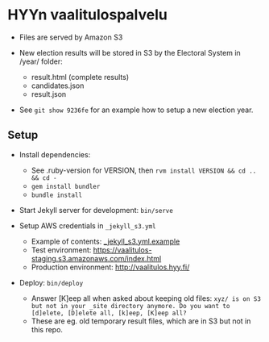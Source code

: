 
HYYn vaalitulospalvelu
======================

- Files are served by Amazon S3

- New election results will be stored in S3 by the Electoral System in /year/ folder:
  - result.html (complete results)
  - candidates.json
  - result.json

- See `git show 9236fe` for an example how to setup a new election year.


## Setup

- Install dependencies:
  - See .ruby-version for VERSION, then
   `rvm install VERSION && cd .. && cd -`
  - `gem install bundler`
  - `bundle install`

- Start Jekyll server for development:
  `bin/serve`

- Setup AWS credentials in `_jekyll_s3.yml`
  - Example of contents: [_jekyll_s3.yml.example](_jekyll_s3.yml.example)
  - Test environment: https://vaalitulos-staging.s3.amazonaws.com/index.html
  - Production environment: http://vaalitulos.hyy.fi/

- Deploy:
  `bin/deploy`

  - Answer [K]eep all when asked about keeping old files:
  `xyz/ is on S3 but not in your _site directory anymore. Do you want to [d]elete, [D]elete all, [k]eep, [K]eep all?`
  - These are eg. old temporary result files, which are in S3 but not in
    this repo.
